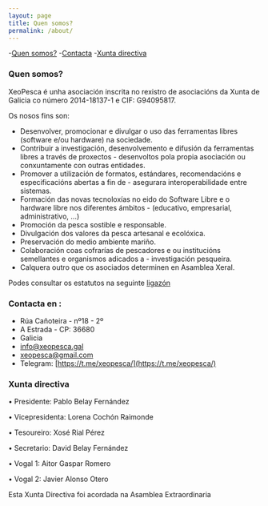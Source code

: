 ```yaml
---
layout: page
title: Quen somos?
permalink: /about/
---
```



-[Quen somos?](#quen-somos)
-[Contacta](#contacta-en)
-[Xunta directiva](#xunta-directiva)

### Quen somos?

XeoPesca é unha asociación inscrita no rexistro de asociacións da Xunta de Galicia co número 2014-18137-1  e  CIF: G94095817.

Os nosos fins son:
- Desenvolver, promocionar e divulgar o uso das ferramentas libres (software e/ou hardware) na sociedade.
- Contribuir a investigación, desenvolvemento e difusión da ferramentas libres a través de proxectos - desenvoltos pola propia asociación ou conxuntamente con outras entidades.
- Promover a utilización de formatos, estándares, recomendacións e especificacións abertas a fin de - asegurara interoperabilidade entre sistemas.
- Formación das novas tecnoloxías no eido do Software Libre e o hardware libre nos diferentes ámbitos - (educativo, empresarial, administrativo, …)
- Promoción da pesca sostible e responsable.
- Divulgación dos valores da pesca artesanal e ecolóxica.
- Preservación do medio ambiente mariño.
- Colaboración coas cofrarías de pescadores e ou institucións semellantes e organismos adicados a - investigación pesqueira.
- Calquera outro que os asociados determinen en Asamblea Xeral.


Podes consultar os estatutos na seguinte [ligazón](doc/asociacion_estatutos-xeoPesca.pdf)
### Contacta en :

- Rúa Cañoteira - nº18 - 2º
- A Estrada - CP: 36680
- Galicia
- info@xeopesca.gal
- [xeopesca@gmail.com](mailto:xeopesca@gmail.com)
- Telegram: [https://t.me/xeopesca/](https://t.me/xeopesca/)

### Xunta directiva
• Presidente: Pablo Belay Fernández 

• Vicepresidenta: Lorena Cochón Raimonde 

• Tesoureiro: Xosé Rial Pérez

• Secretario: David Belay Fernández

• Vogal 1: Aitor Gaspar Romero 

• Vogal 2: Javier Alonso Otero 

Esta Xunta Directiva foi acordada na Asamblea Extraordinaria